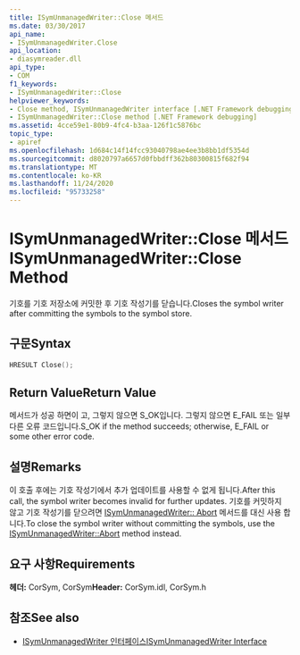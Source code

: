 ```yaml
---
title: ISymUnmanagedWriter::Close 메서드
ms.date: 03/30/2017
api_name:
- ISymUnmanagedWriter.Close
api_location:
- diasymreader.dll
api_type:
- COM
f1_keywords:
- ISymUnmanagedWriter::Close
helpviewer_keywords:
- Close method, ISymUnmanagedWriter interface [.NET Framework debugging]
- ISymUnmanagedWriter::Close method [.NET Framework debugging]
ms.assetid: 4cce59e1-80b9-4fc4-b3aa-126f1c5876bc
topic_type:
- apiref
ms.openlocfilehash: 1d684c14f14fcc93040798ae4ee3b8bb1df5354d
ms.sourcegitcommit: d8020797a6657d0fbbdff362b80300815f682f94
ms.translationtype: MT
ms.contentlocale: ko-KR
ms.lasthandoff: 11/24/2020
ms.locfileid: "95733258"
---
```

# <a name="isymunmanagedwriterclose-method"></a><span data-ttu-id="d568f-102">ISymUnmanagedWriter::Close 메서드</span><span class="sxs-lookup"><span data-stu-id="d568f-102">ISymUnmanagedWriter::Close Method</span></span>

<span data-ttu-id="d568f-103">기호를 기호 저장소에 커밋한 후 기호 작성기를 닫습니다.</span><span class="sxs-lookup"><span data-stu-id="d568f-103">Closes the symbol writer after committing the symbols to the symbol store.</span></span>  
  
## <a name="syntax"></a><span data-ttu-id="d568f-104">구문</span><span class="sxs-lookup"><span data-stu-id="d568f-104">Syntax</span></span>  
  
```cpp  
HRESULT Close();  
```  
  
## <a name="return-value"></a><span data-ttu-id="d568f-105">Return Value</span><span class="sxs-lookup"><span data-stu-id="d568f-105">Return Value</span></span>  

 <span data-ttu-id="d568f-106">메서드가 성공 하면이 고, 그렇지 않으면 S_OK입니다. 그렇지 않으면 E_FAIL 또는 일부 다른 오류 코드입니다.</span><span class="sxs-lookup"><span data-stu-id="d568f-106">S_OK if the method succeeds; otherwise, E_FAIL or some other error code.</span></span>  
  
## <a name="remarks"></a><span data-ttu-id="d568f-107">설명</span><span class="sxs-lookup"><span data-stu-id="d568f-107">Remarks</span></span>  

 <span data-ttu-id="d568f-108">이 호출 후에는 기호 작성기에서 추가 업데이트를 사용할 수 없게 됩니다.</span><span class="sxs-lookup"><span data-stu-id="d568f-108">After this call, the symbol writer becomes invalid for further updates.</span></span> <span data-ttu-id="d568f-109">기호를 커밋하지 않고 기호 작성기를 닫으려면 [ISymUnmanagedWriter:: Abort](isymunmanagedwriter-abort-method.md) 메서드를 대신 사용 합니다.</span><span class="sxs-lookup"><span data-stu-id="d568f-109">To close the symbol writer without committing the symbols, use the [ISymUnmanagedWriter::Abort](isymunmanagedwriter-abort-method.md) method instead.</span></span>  
  
## <a name="requirements"></a><span data-ttu-id="d568f-110">요구 사항</span><span class="sxs-lookup"><span data-stu-id="d568f-110">Requirements</span></span>  

 <span data-ttu-id="d568f-111">**헤더:** CorSym, CorSym</span><span class="sxs-lookup"><span data-stu-id="d568f-111">**Header:** CorSym.idl, CorSym.h</span></span>  
  
## <a name="see-also"></a><span data-ttu-id="d568f-112">참조</span><span class="sxs-lookup"><span data-stu-id="d568f-112">See also</span></span>

- [<span data-ttu-id="d568f-113">ISymUnmanagedWriter 인터페이스</span><span class="sxs-lookup"><span data-stu-id="d568f-113">ISymUnmanagedWriter Interface</span></span>](isymunmanagedwriter-interface.md)
